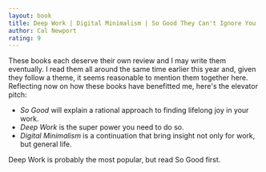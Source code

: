 ```yaml
---
layout: book
title: Deep Work | Digital Minimalism | So Good They Can't Ignore You
author: Cal Newport
rating: 9
---
```


These books each deserve their own review and I may write them eventually.  I
read them all around the same time earlier this year and, given they follow a
theme, it seems reasonable to mention them together here.  Reflecting now
on how these books have benefitted me, here's the elevator pitch:

* *So Good* will explain a rational approach to finding lifelong joy in your
  work.
* *Deep Work* is the super power you need to do so.
* *Digital Minimalism* is a continuation that bring insight not only for work, but general life.

Deep Work is probably the most popular, but read So Good first.

<!--
mention changes I've made as a result.
general summary of each book but focus on the surprises (like how it relates to parenting)
A coworker recommended Deep Work to me what may have been years ago.
-->
